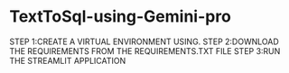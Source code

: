 # TextToSql-using-Gemini-pro

STEP 1:CREATE A VIRTUAL ENVIRONMENT USING.
STEP 2:DOWNLOAD THE REQUIREMENTS FROM THE REQUIREMENTS.TXT FILE
STEP 3:RUN THE STREAMLIT APPLICATION
